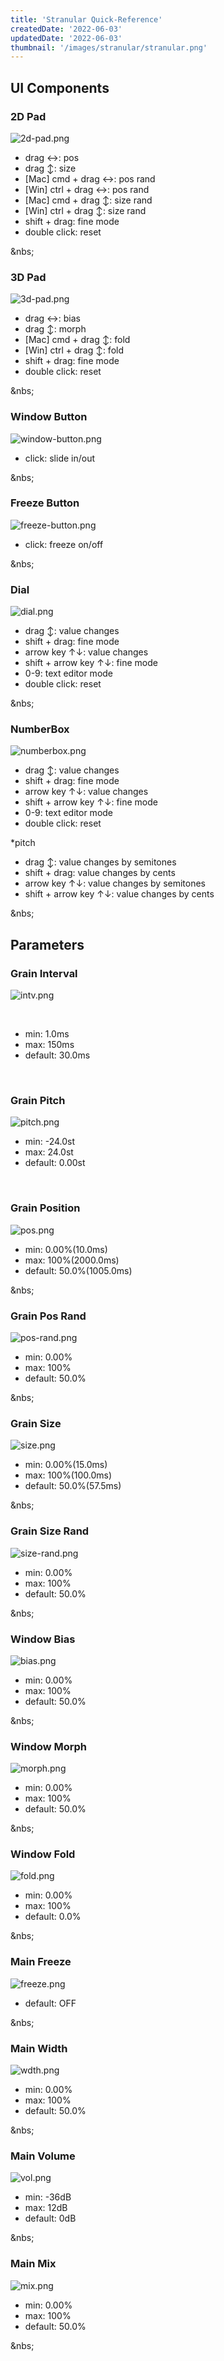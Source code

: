 ```yaml
---
title: 'Stranular Quick-Reference'
createdDate: '2022-06-03'
updatedDate: '2022-06-03'
thumbnail: '/images/stranular/stranular.png'
---
```


## UI Components

### 2D Pad

![2d-pad.png](/images/stranular/2d-pad.png)

- drag ↔︎: pos
- drag ↕︎: size
- [Mac] cmd + drag ↔︎: pos rand
- [Win] ctrl + drag ↔︎: pos rand
- [Mac] cmd + drag ↕︎: size rand
- [Win] ctrl + drag ↕︎: size rand
- shift + drag: fine mode
- double click: reset

&nbs;

### 3D Pad

![3d-pad.png](/images/stranular/3d-pad.png)

- drag ↔︎: bias
- drag ↕︎: morph
- [Mac] cmd + drag ↕︎: fold
- [Win] ctrl + drag ↕︎: fold
- shift + drag: fine mode
- double click: reset

&nbs;

### Window Button

![window-button.png](/images/stranular/window-button.png)

- click: slide in/out

&nbs;

### Freeze Button

![freeze-button.png](/images/stranular/freeze-button.png)

- click: freeze on/off

&nbs;

### Dial

![dial.png](/images/stranular/dial.png)

- drag ↕︎: value changes
- shift + drag: fine mode
- arrow key ↑↓: value changes
- shift + arrow key ↑↓: fine mode
- 0-9: text editor mode
- double click: reset

&nbs;

### NumberBox

![numberbox.png](/images/stranular/numberbox.png)

- drag ↕︎: value changes
- shift + drag: fine mode
- arrow key ↑↓: value changes
- shift + arrow key ↑↓: fine mode
- 0-9: text editor mode
- double click: reset

\*pitch

- drag ↕︎: value changes by semitones
- shift + drag: value changes by cents
- arrow key ↑↓: value changes by semitones
- shift + arrow key ↑↓: value changes by cents

&nbs;

## Parameters

### Grain Interval

![intv.png](/images/stranular/intv.png)

&nbsp;

- min: 1.0ms
- max: 150ms
- default: 30.0ms

&nbsp;

### Grain Pitch

![pitch.png](/images/stranular/pitch.png)

- min: -24.0st
- max: 24.0st
- default: 0.00st

&nbsp;

### Grain Position

![pos.png](/images/stranular/pos.png)

- min: 0.00%(10.0ms)
- max: 100%(2000.0ms)
- default: 50.0%(1005.0ms)

&nbs;

### Grain Pos Rand

![pos-rand.png](/images/stranular/pos-rand.png)

- min: 0.00%
- max: 100%
- default: 50.0%

&nbs;

### Grain Size

![size.png](/images/stranular/size.png)

- min: 0.00%(15.0ms)
- max: 100%(100.0ms)
- default: 50.0%(57.5ms)

&nbs;

### Grain Size Rand

![size-rand.png](/images/stranular/size-rand.png)

- min: 0.00%
- max: 100%
- default: 50.0%

&nbs;

### Window Bias

![bias.png](/images/stranular/bias.png)

- min: 0.00%
- max: 100%
- default: 50.0%

&nbs;

### Window Morph

![morph.png](/images/stranular/morph.png)

- min: 0.00%
- max: 100%
- default: 50.0%

&nbs;

### Window Fold

![fold.png](/images/stranular/fold.png)

- min: 0.00%
- max: 100%
- default: 0.0%

&nbs;

### Main Freeze

![freeze.png](/images/stranular/freeze.png)

- default: OFF

&nbs;

### Main Width

![wdth.png](/images/stranular/wdth.png)

- min: 0.00%
- max: 100%
- default: 50.0%

&nbs;

### Main Volume

![vol.png](/images/stranular/vol.png)

- min: -36dB
- max: 12dB
- default: 0dB

&nbs;

### Main Mix

![mix.png](/images/stranular/mix.png)

- min: 0.00%
- max: 100%
- default: 50.0%

&nbs;
